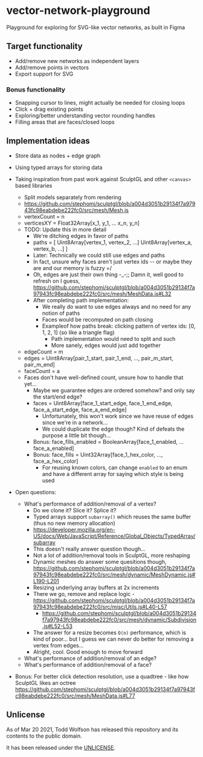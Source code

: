 # vector-network-playground
Playground for exploring for SVG-like vector networks, as built in Figma

## Target functionality
- Add/remove new networks as independent layers
- Add/remove points in vectors
- Export support for SVG

### Bonus functionality
- Snapping cursor to lines, might actually be needed for closing loops
- Click + drag existing points
- Exploring/better understanding vector rounding handles
- Filling areas that are faces/closed loops

## Implementation ideas
- Store data as nodes + edge graph
- Using typed arrays for storing data
- Taking inspiration from past work against SculptGL and other `<canvas>` based libraries
  - Split models separately from rendering
  - https://github.com/stephomi/sculptgl/blob/a004d3051b29134f7a97943fc98eabdebe222fc0/src/mesh/Mesh.js
  - vertexCount = n
  - verticesXY = Float32Array[x_1, y_1, ... x_n, y_n]
  - TODO: Update this in more detail
    - We're ditching edges in favor of paths
    - paths = [
      Uint8Array[vertex_1, vertex_2, ...]
      Uint8Array[vertex_a, vertex_b, ...]
    ]
    - Later: Technically we could still use edges and paths
    - In fact, unsure why faces aren't just vertex ids -- or maybe they are and our memory is fuzzy =/
    - Oh, edges are just their own thing -_-;; Damn it, well good to refresh on I guess, https://github.com/stephomi/sculptgl/blob/a004d3051b29134f7a97943fc98eabdebe222fc0/src/mesh/MeshData.js#L32
    - After completing path implementation:
      - We really do want to use edges always and no need for any notion of paths
      - Faces would be recomputed on path closing
      - Exampleof how paths break: clicking pattern of vertex ids: [0, 1, 2, 1] (so like a triangle flag)
        - Path implementation would need to split and such
        - More sanely, edges would just add together
  - edgeCount = m
  - edges = Uint8Array[pair_1_start, pair_1_end, ..., pair_m_start, pair_m_end]
  - faceCount = a
  - Faces don't have well-defined count, unsure how to handle that yet...
    - Maybe we guarantee edges are ordered somehow? and only say the start/end edge?
    - faces = Uint8Array[face_1_start_edge, face_1_end_edge, face_a_start_edge, face_a_end_edge]
      - Unfortunately, this won't work since we have reuse of edges since we're in a network...
      - We could duplicate the edge though? Kind of defeats the purpose a little bit though...
    - Bonus: face_fills_enabled = BooleanArray[face_1_enabled, ... face_a_enabled]
    - Bonus: face_fills = Uint32Array[face_1_hex_color, ..., face_a_hex_color]
      - For reusing known colors, can change `enabled` to an enum and have a different array for saying which style is being used
- Open questions:
  - What's performance of addition/removal of a vertex?
    - Do we clone it? Slice it? Splice it?
    - Typed arrays support `subarray()` which reuses the same buffer (thus no new memory allocation)
    - https://developer.mozilla.org/en-US/docs/Web/JavaScript/Reference/Global_Objects/TypedArray/subarray
    - This doesn't really answer question though...
    - Not a lot of addition/removal tools in SculptGL, more reshaping
    - Dynamic meshes do answer some quesitions though, https://github.com/stephomi/sculptgl/blob/a004d3051b29134f7a97943fc98eabdebe222fc0/src/mesh/dynamic/MeshDynamic.js#L190-L201
    - Resizing underlying array buffers at 2x increments
    - There we go, remove and replace logic - https://github.com/stephomi/sculptgl/blob/a004d3051b29134f7a97943fc98eabdebe222fc0/src/misc/Utils.js#L40-L57
      - https://github.com/stephomi/sculptgl/blob/a004d3051b29134f7a97943fc98eabdebe222fc0/src/mesh/dynamic/Subdivision.js#L52-L53
    - The answer for a resize becomes `O(n)` performance, which is kind of poor... but I guess we can never do better for removing a vertex from edges...
    - Alright, cool. Good enough to move forward
  - What's performance of addition/removal of an edge?
  - What's performance of addition/removal of a face?

- Bonus: For better click detection resolution, use a quadtree - like how SculptGL likes an octree https://github.com/stephomi/sculptgl/blob/a004d3051b29134f7a97943fc98eabdebe222fc0/src/mesh/MeshData.js#L77

## Unlicense
As of Mar 20 2021, Todd Wolfson has released this repository and its contents to the public domain.

It has been released under the [UNLICENSE][].

[UNLICENSE]: UNLICENSE
